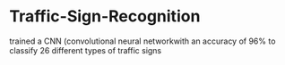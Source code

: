 # Traffic-Sign-Recognition
trained a CNN (convolutional neural networkwith an accuracy of 96% to classify 26 different types of traffic signs  
